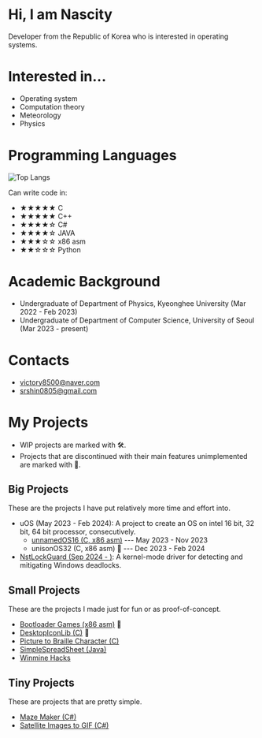 # Hi, I am Nascity
Developer from the Republic of Korea who is interested in operating systems.

# Interested in...
* Operating system
* Computation theory
* Meteorology
* Physics

# Programming Languages
![Top Langs](https://github-readme-stats.vercel.app/api/top-langs/?username=nascity&size_weight=0.5&count_weight=0.5)

Can write code in:
* ★★★★★ C
* ★★★★★ C++
* ★★★★☆ C#
* ★★★★☆ JAVA
* ★★★☆☆ x86 asm
* ★★☆☆☆ Python

# Academic Background
* Undergraduate of Department of Physics, Kyeonghee University (Mar 2022 - Feb 2023)
* Undergraduate of Department of Computer Science, University of Seoul (Mar 2023 - present)

# Contacts
* victory8500@naver.com
* srshin0805@gmail.com

# My Projects
* WIP projects are marked with 🛠️.
* Projects that are discontinued with their main features unimplemented are marked with 🛑.

## Big Projects
These are the projects I have put relatively more time and effort into.
* uOS (May 2023 - Feb 2024): A project to create an OS on intel 16 bit, 32 bit, 64 bit processor, consecutively.
  * [unnamedOS16 (C, x86 asm)](https://github.com/Nascity/unnamedOS16) --- May 2023 - Nov 2023
  * unisonOS32 (C, x86 asm) 🛑 --- Dec 2023 - Feb 2024
* [NstLockGuard (Sep 2024 - )](https://github.com/Nascity/NstLockGuard): A kernel-mode driver for detecting and mitigating Windows deadlocks.

## Small Projects
These are the projects I made just for fun or as proof-of-concept.
* [Bootloader Games (x86 asm)](https://github.com/Nascity/Bootloader-Games) 🛑
* [DesktopIconLib (C)](https://github.com/Nascity/DesktopIconLib) 🛑
* [Picture to Braille Character (C)](https://github.com/Nascity/Picture-to-Braille-Character)
* [SimpleSpreadSheet (Java)](https://github.com/Nascity/SimpleSpreadSheet)
* [Winmine Hacks](https://github.com/Nascity/Winmine-Hack)

## Tiny Projects
These are projects that are pretty simple.
* [Maze Maker (C#)](https://github.com/Nascity/Maze-Maker)
* [Satellite Images to GIF (C#)](https://github.com/Nascity/Satellite-Images-to-GIF)
